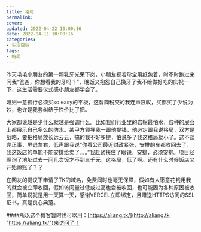 ```yaml
---
title: 格局
permalink: 
cover: 
updated: 2022-04-22 10:00:16
date: 2022-04-11 10:00:16
categories: 
- 生活百味
tags: 
- 格局
---
```

昨天毛毛小朋友的第一颗乳牙光荣下岗，小朋友视若珍宝用纸包着，时不时跑过来问我“爸爸，你想看我的牙吗？”，晚饭又抱怨自己换牙了我不给做好吃的庆祝一下，这生活需要仪式感小朋友都学会了。

媳妇一意孤行必须买so easy的平板，这智商税交的我连声哀叹，买都买了少说为妙，也许是我套纠结于性价比了把。

大家都说越是少什么就越是强调什么。比如我们行业里的岩棉最怕水，各种的展会上都展示自己多么的防水。某甲方领导我一跟他提钱，他必定跟我说格局，双方是战略，要把格局放长远云云，搞的我不好多提，怕说多了我这格局就小了。这不谈完正事，屏退左右，低声跟我说“你看公司最近财政紧张，安排的车都收回去了，我这饭店的单能不能安排给卖了。。。”我赶紧扶住了眼镜，安排，必须安排。项目经理询了地址过去一问几次饭才不到三千元，这格局，低了啊。还有什么时候饭店又开始赊账了？？

在网友的提议下申请了TK的域名，免费同时也毫无保障，假如有人愿意花钱用我的就会被立即收回，假如访问量过低或过高也会被收回，也可能因为各种原因被收回，简单说就是用一天算一天，感谢VERCEL立即绑定，且赠送HTTPS访问的SSL证书，真是良心典范。

####所以这个博客暂时也可以用：[https://aliang.tk/](http://aliang.tk "https://aliang.tk/")来访问了！